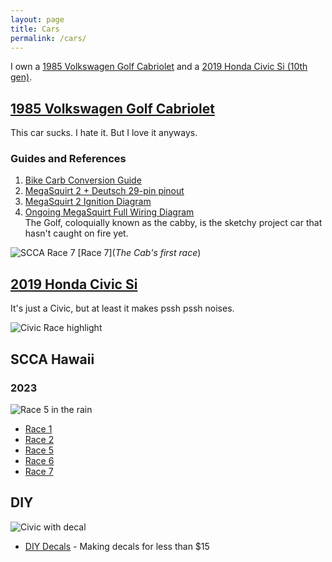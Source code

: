 ```yaml
---
layout: page
title: Cars
permalink: /cars/
---
```


I own a [1985 Volkswagen Golf Cabriolet](https://www.sudoyashi.com/cars/#1985-volkswagen-golf-cabriolet) and a [2019 Honda Civic Si (10th gen)](https://www.sudoyashi.com/cars/#2019-honda-civic-si).

## [1985 Volkswagen Golf Cabriolet](https://www.sudoyashi.com/dacabby)

This car sucks. I hate it. But I love it anyways.

### Guides and References

1. [Bike Carb Conversion Guide](https://www.sudoyashi.com/carbconversion)
2. [MegaSquirt 2 + Deutsch 29-pin pinout](https://www.sudoyashi.com/assets/documents/ms2-bulkhead.pdf)
3. [MegaSquirt 2 Ignition Diagram](https://www.sudoyashi.com/assets/documents/ms2-ignition.pdf)
4. [Ongoing MegaSquirt Full Wiring Diagram](https://drive.google.com/file/d/1PKhUPFUTe5xEFgeondNXi2kL-YfknbU5/view?usp=sharing) <br>
The Golf, coloquially known as the cabby, is the sketchy project car that hasn't caught on fire yet.

![SCCA Race 7](https://www.sudoyashi.com/assets/img//scca/race7/cabby-autocross-arvin-6.jpg) [Race 7](*The Cab's first race*)

## [2019 Honda Civic Si](https://www.sudoyashi.com/civicsi)

It's just a Civic, but at least it makes pssh pssh noises.

![Civic Race highlight](https://www.sudoyashi.com/assets/img/scca/race5/2023race5-civic.JPG)

## SCCA Hawaii

### 2023
![Race 5 in the rain](https://www.sudoyashi.com/assets/img/scca/race5/2023race5-civic.JPG)

- [Race 1](https://www.sudoyashi.com/scca2023race1)
- [Race 2](https://www.sudoyashi.com/scca2023race2prep)
- [Race 5](https://www.sudoyashi.com/scca2023race5)
- [Race 6](https://www.sudoyashi.com/scca2023race6)
- [Race 7](https://www.sudoyashi.com/scca2023race7)

## DIY

![Civic with decal](https://www.sudoyashi.com/assets/img/civic-si-decal2.jpg)
- [DIY Decals](https://www.sudoyashi.com/diy-decal) - Making decals for less than $15 